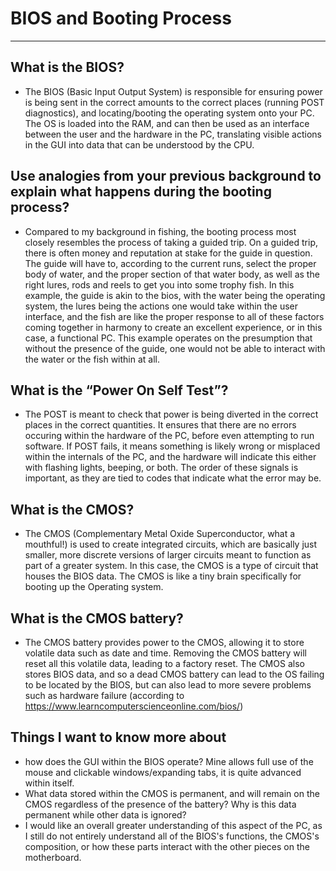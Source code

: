 # BIOS and Booting Process
---
## What is the BIOS?</br>
- The BIOS (Basic Input Output System) is responsible for ensuring power is being sent in the correct amounts to the correct places (running POST diagnostics), and locating/booting the operating system onto your PC. The OS is loaded into the RAM, and can then be used as an interface between the user and the hardware in the PC, translating visible actions in the GUI into data that can be understood by the CPU.
## Use analogies from your previous background to explain what happens during the booting process?</br>
- Compared to my background in fishing, the booting process most closely resembles the process of taking a guided trip. On a guided trip, there is often money and reputation at stake for the guide in question. The guide will have to, according to the current runs, select the proper body of water, and the proper section of that water body, as well as the right lures, rods and reels to get you into some trophy fish. In this example, the guide is akin to the bios, with the water being the operating system, the lures being the actions one would take within the user interface, and the fish are like the proper response to all of these factors coming together in harmony to create an excellent experience, or in this case, a functional PC. This example operates on the presumption that without the presence of the guide, one would not be able to interact with the water or the fish within at all.

## What is the “Power On Self Test”?</br>
- The POST is meant to check that power is being diverted in the correct places in the correct quantities. It ensures that there are no errors occuring within the hardware of the PC, before even attempting to run software. If POST fails, it means something is likely wrong or misplaced within the internals of the PC, and the hardware will indicate this either with flashing lights, beeping, or both. The order of these signals is important, as they are tied to codes that indicate what the error may be.
## What is the CMOS? </br>
- The CMOS (Complementary Metal Oxide Superconductor, what a mouthful!) is used to create integrated circuits, which are basically just smaller, more discrete versions of larger circuits meant to function as part of a greater system. In this case, the CMOS is a type of circuit that houses the BIOS data. The CMOS is like a tiny brain specifically for booting up the Operating system.

## What is the CMOS battery? </br>
- The CMOS battery provides power to the CMOS, allowing it to store volatile data such as date and time. Removing the CMOS battery will reset all this volatile data, leading to a factory reset. The CMOS also stores BIOS data, and so a dead CMOS battery can lead to the OS failing to be located by the BIOS, but can also lead to more severe problems such as hardware failure (according to https://www.learncomputerscienceonline.com/bios/)

## Things I want to know more about
- how does the GUI within the BIOS operate? Mine allows full use of the mouse and clickable windows/expanding tabs, it is quite advanced within itself.
- What data stored within the CMOS is permanent, and will remain on the CMOS regardless of the presence of the battery? Why is this data permanent while other data is ignored?
- I would like an overall greater understanding of this aspect of the PC, as I still do not entirely understand all of the BIOS's functions, the CMOS's composition, or how these parts interact with the other pieces on the motherboard.
